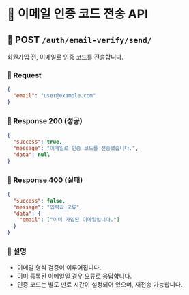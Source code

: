 # 📧 이메일 인증 코드 전송 API

## 🔼 POST `/auth/email-verify/send/`

회원가입 전, 이메일로 인증 코드를 전송합니다.

### 🔸 Request

```json
{
  "email": "user@example.com"
}
```

### 🔹 Response 200 (성공)

```json
{
  "success": true,
  "message": "이메일로 인증 코드를 전송했습니다.",
  "data": null
}
```

### 🔹 Response 400 (실패)

```json
{
  "success": false,
  "message": "입력값 오류",
  "data": {
    "email": ["이미 가입된 이메일입니다."]
  }
}
```

### 🔖 설명

* 이메일 형식 검증이 이루어집니다.
* 이미 등록된 이메일일 경우 오류로 응답합니다.
* 인증 코드는 별도 만료 시간이 설정되어 있으며, 재전송 가능합니다.
